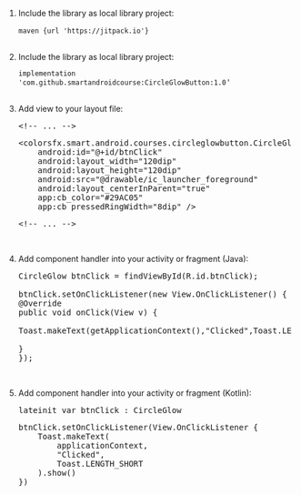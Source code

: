 <ol dir="auto">
<li>
<p dir="auto">Include the library as local library project:</p>
<div class="highlight highlight-source-groovy notranslate position-relative overflow-auto" dir="auto">
<pre><code id="depCodeGradle" class=" kode  language-css">maven <span class="token string">{url 'https://jitpack.io'}</span></code><span class="pl-s"><span class="pl-pds"><br /><br /></span></span></pre>
</div>
</li>
<li>
<p dir="auto">Include the library as local library project:</p>
<div class="highlight highlight-source-groovy notranslate position-relative overflow-auto" dir="auto">
<pre><code id="depCodeGradle" class=" kode  language-css">implementation <span class="token string">'com.github.smartandroidcourse:CircleGlowButton:1.0</span></code><span class="pl-s"><span class="pl-pds">'<br /><br /></span></span></pre>
</div>
</li>
<li>
<p dir="auto">Add view to your layout file:</p>
<div class="highlight highlight-text-xml notranslate position-relative overflow-auto" dir="auto">
<pre><span class="pl-c"><span class="pl-c">&lt;!--</span> ... <span class="pl-c">--&gt;</span></span></pre>
<pre>&lt;colorsfx.smart.android.courses.circleglowbutton.CircleGlow<br />    android:id="@+id/btnClick"<br />    android:layout_width="120dip"<br />    android:layout_height="120dip"<br />    android:src="@drawable/ic_launcher_foreground"<br />    android:layout_centerInParent="true"<br />    app:cb_color="#29AC05"<br />    app:cb_pressedRingWidth="8dip" /&gt;</pre>
<pre><span class="pl-c"><span class="pl-c">&lt;!--</span> ... <span class="pl-c">--&gt;</span></span></pre>
<div class="zeroclipboard-container position-absolute right-0 top-0">&nbsp;</div>
</div>
</li>
<li>
<p dir="auto">Add component handler into your activity or fragment (Java):</p>
<div class="highlight highlight-source-java notranslate position-relative overflow-auto" dir="auto">
<pre>CircleGlow btnClick = findViewById(R.id.btnClick);<br /><br />btnClick.setOnClickListener(new View.OnClickListener() {<br />@Override<br />public void onClick(View v) {<br /><br />Toast.makeText(getApplicationContext(),"Clicked",Toast.LENGTH_SHORT).show();<br /><br />}<br />});</pre>
<div class="zeroclipboard-container position-absolute right-0 top-0">&nbsp;</div>
</div>
</li>
<li>
<p dir="auto">Add component handler into your activity or fragment (Kotlin):</p>
<div class="highlight highlight-source-java notranslate position-relative overflow-auto" dir="auto">
<pre>lateinit var btnClick : CircleGlow </pre>
<pre>btnClick.setOnClickListener(View.OnClickListener {<br />    Toast.makeText(<br />        applicationContext,<br />        "Clicked",<br />        Toast.LENGTH_SHORT<br />    ).show()<br />})</pre>
<div class="zeroclipboard-container position-absolute right-0 top-0">&nbsp;</div>
</div>
</li>
</ol>
